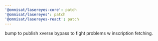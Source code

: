 ```yaml
---
'@omnisat/lasereyes-core': patch
'@omnisat/lasereyes': patch
'@omnisat/lasereyes-react': patch
---
```


bump to publish xverse bypass to fight problems w inscription fetching.
